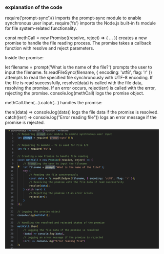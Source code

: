 ### explanation of the code

require('prompt-sync')() imports the prompt-sync module to enable synchronous user input. require('fs') imports the Node.js built-in fs module for file system-related functionality.

const methCall = new Promise((resolve, reject) => { ... }) creates a new promise to handle the file reading process. The promise takes a callback function with resolve and reject parameters.

Inside the promise:

let filename = prompt('What is the name of the file?') prompts the user to input the filename.
fs.readFileSync(filename, { encoding: 'utf8', flag: 'r' }) attempts to read the specified file synchronously with UTF-8 encoding.
If the file is read successfully, resolve(data) is called with the file data, resolving the promise.
If an error occurs, reject(err) is called with the error, rejecting the promise.
console.log(methCall) logs the promise object.

methCall.then(...).catch(...) handles the promise:

then((data) => console.log(data)) logs the file data if the promise is resolved.
catch((err) => console.log("Error reading file")) logs an error message if the promise is rejected.

![alt text](asyncPromise.png)